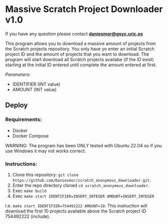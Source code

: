 # Massive Scratch Project Downloader v1.0
If you have any question please contact **daniesmor@gsyc.urjc.es**

This program allows you to download a massive amount of projects from the Scratch projects repository. You only have yo enter an initial Scratch project ID and the amount of projects that you want to download. The program will start download all
Scratch projects availabe (if the ID exist) starting at the initial ID entered until complete the amount entered at first.

*Parameters:*
- IDENTIFIER (INT value)
- AMOUNT (INT value)


## Deploy

### Requirements:
- Docker
- Docker Compose

WARNING: The program has been ONLY tested with Ubuntu 22.04 so if you use Windows it may not works correct. 

### Instructions:

1. Clone this repository: `git clone https://github.com/Daniesmor/scratch_anonymous_downloader.git`.
2. Enter the repo directory cloned `cd scratch_anonymous_downloader`.
3. Exec `make build`
4. Exec `make start IDENTIFIER=INSERT_INTEGER AMOUNT=INSERT_INTEGER`

I.e. `make start IDENTIFIER=754492222 AMOUNT=10`: This instruction will download the first 10 projects available above the Scratch project ID 754492222 (include).

